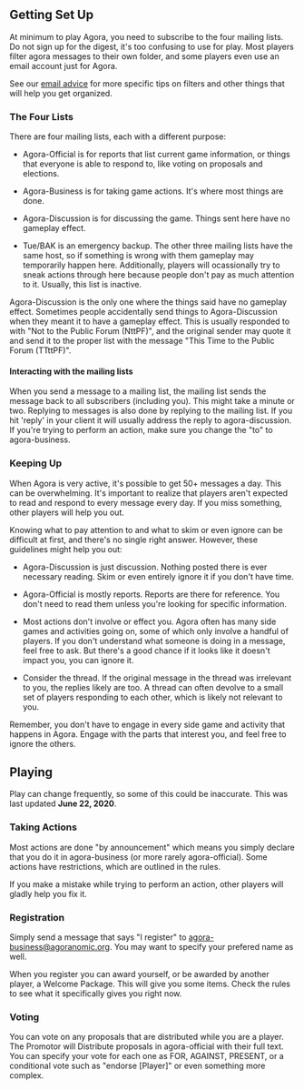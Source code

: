 ## Getting Set Up

At minimum to play Agora, you need to subscribe to the four mailing lists. Do not sign up for the digest, it's too confusing to use for play. Most players filter agora messages to their own folder, and some players even use an email account just for Agora.

See our [email advice](Email) for more specific tips on filters and other things that will help you get organized.

### The Four Lists

There are four mailing lists, each with a different purpose:

* Agora-Official is for reports that list current game information, or things that everyone is able to respond to, like voting on proposals and elections.

* Agora-Business is for taking game actions. It's where most things are done.

* Agora-Discussion is for discussing the game. Things sent here have no gameplay effect.

* Tue/BAK is an emergency backup. The other three mailing lists have the same host, so if something is wrong with them gameplay may temporarily happen here. Additionally, players will ocassionally try to sneak actions through here because people don't pay as much attention to it. Usually, this list is inactive.

Agora-Discussion is the only one where the things said have no gameplay effect. Sometimes people accidentally send things to Agora-Discussion when they meant it to have a gameplay effect. This is usually responded to with "Not to the Public Forum (NttPF)", and the original sender may quote it and send it to the proper list with the message "This Time to the Public Forum (TTttPF)".

#### Interacting with the mailing lists

When you send a message to a mailing list, the mailing list sends the message back to all subscribers (including you). This might take a minute or two. Replying to messages is also done by replying to the mailing list. If you hit 'reply' in your client it will usually address the reply to agora-discussion. If you're trying to perform an action, make sure you change the "to" to agora-business.

### Keeping Up

When Agora is very active, it's possible to get 50+ messages a day. This can be overwhelming. It's important to realize that players aren't expected to read and respond to every message every day. If you miss something, other players will help you out.

Knowing what to pay attention to and what to skim or even ignore can be difficult at first, and there's no single right answer. However, these guidelines might help you out:

* Agora-Discussion is just discussion. Nothing posted there is ever necessary reading. Skim or even entirely ignore it if you don't have time.

* Agora-Official is mostly reports. Reports are there for reference. You don't need to read them unless you're looking for specific information.

* Most actions don't involve or effect you. Agora often has many side games and activities going on, some of which only involve a handful of players. If you don't understand what someone is doing in a message, feel free to ask. But there's a good chance if it looks like it doesn't impact you, you can ignore it.

* Consider the thread. If the original message in the thread was irrelevant to you, the replies likely are too. A thread can often devolve to a small set of players responding to each other, which is likely not relevant to you.

Remember, you don't have to engage in every side game and activity that happens in Agora. Engage with the parts that interest you, and feel free to ignore the others.

## Playing

Play can change frequently, so some of this could be inaccurate. This was last updated **June 22, 2020**.

### Taking Actions

Most actions are done "by announcement" which means you simply declare that you do it in agora-business (or more rarely agora-official). Some actions have restrictions, which are outlined in the rules.

If you make a mistake while trying to perform an action, other players will gladly help you fix it.

### Registration

Simply send a message that says "I register" to agora-business@agoranomic.org. You may want to specify your prefered name as well.

When you register you can award yourself, or be awarded by another player, a Welcome Package. This will give you some items. Check the rules to see what it specifically gives you right now.

### Voting

You can vote on any proposals that are distributed while you are a player. The Promotor will Distribute proposals in agora-official with their full text. You can specify your vote for each one as FOR, AGAINST, PRESENT, or a conditional vote such as "endorse \[Player\]" or even something more complex.

